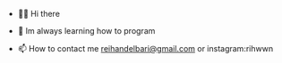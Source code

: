 - 👋😃 Hi there
 
- 🌱 Im always learning how to program
 
- 📫 How to contact me reihandelbari@gmail.com or instagram:rihwwn
<!---
rihwn/rihwn is a ✨ special ✨ repository because its `README.md` (this file) appears on your GitHub profile.
You can click the Preview link to take a look at your changes.
--->

